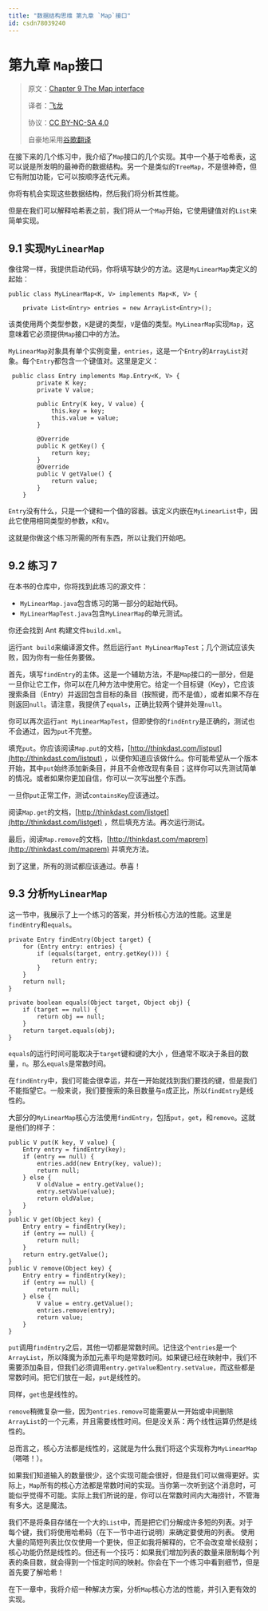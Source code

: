 ```yaml
---
title: "数据结构思维 第九章 `Map`接口"
id: csdn78039240
---
```


# 第九章 `Map`接口

> 原文：[Chapter 9 The Map interface](http://greenteapress.com/thinkdast/html/thinkdast010.html)
> 
> 译者：[飞龙](https://github.com/wizardforcel)
> 
> 协议：[CC BY-NC-SA 4.0](http://creativecommons.org/licenses/by-nc-sa/4.0/)
> 
> 自豪地采用[谷歌翻译](https://translate.google.cn/)

在接下来的几个练习中，我介绍了`Map`接口的几个实现。其中一个基于哈希表，这可以说是所发明的最神奇的数据结构。另一个是类似的`TreeMap`，不是很神奇，但它有附加功能，它可以按顺序迭代元素。

你将有机会实现这些数据结构，然后我们将分析其性能。

但是在我们可以解释哈希表之前，我们将从一个`Map`开始，它使用键值对的`List`来简单实现。

## 9.1 实现`MyLinearMap`

像往常一样，我提供启动代码，你将填写缺少的方法。这是`MyLinearMap`类定义的起始：

```
public class MyLinearMap<K, V> implements Map<K, V> {

    private List<Entry> entries = new ArrayList<Entry>();
```

该类使用两个类型参数，`K`是键的类型，`V`是值的类型。`MyLinearMap`实现`Map`，这意味着它必须提供`Map`接口中的方法。

`MyLinearMap`对象具有单个实例变量，`entries`，这是一个`Entry`的`ArrayList`对象。每个`Entry`都包含一个键值对。这里是定义：

```
 public class Entry implements Map.Entry<K, V> {
        private K key;
        private V value;

        public Entry(K key, V value) {
            this.key = key;
            this.value = value;
        }

        @Override
        public K getKey() {
            return key;
        }
        @Override
        public V getValue() {
            return value;
        }
    }
```

`Entry`没有什么，只是一个键和一个值的容器。该定义内嵌在`MyLinearList`中，因此它使用相同类型的参数，`K`和`V`。

这就是你做这个练习所需的所有东西，所以让我们开始吧。

## 9.2 练习 7

在本书的仓库中，你将找到此练习的源文件：

*   `MyLinearMap.java`包含练习的第一部分的起始代码。
*   `MyLinearMapTest.java`包含`MyLinearMap`的单元测试。

你还会找到 Ant 构建文件`build.xml`。

运行`ant build`来编译源文件。然后运行`ant MyLinearMapTest`；几个测试应该失败，因为你有一些任务要做。

首先，填写`findEntry`的主体。这是一个辅助方法，不是`Map`接口的一部分，但是一旦你让它工作，你可以在几种方法中使用它。给定一个目标键（Key），它应该搜索条目（Entry）并返回包含目标的条目（按照键，而不是值），或者如果不存在则返回`null`。请注意，我提供了`equals`，正确比较两个键并处理`null`。

你可以再次运行`ant MyLinearMapTest`，但即使你的`findEntry`是正确的，测试也不会通过，因为`put`不完整。

填充`put`。你应该阅读`Map.put`的文档，[http://thinkdast.com/listput](http://thinkdast.com/listput) ，以便你知道应该做什么。你可能希望从一个版本开始，其中`put`始终添加新条目，并且不会修改现有条目；这样你可以先测试简单的情况。或者如果你更加自信，你可以一次写出整个东西。

一旦你`put`正常工作，测试`containsKey`应该通过。

阅读`Map.get`的文档，[http://thinkdast.com/listget](http://thinkdast.com/listget) ，然后填充方法。再次运行测试。

最后，阅读`Map.remove`的文档，[http://thinkdast.com/maprem](http://thinkdast.com/maprem) 并填充方法。

到了这里，所有的测试都应该通过。恭喜！

## 9.3 分析`MyLinearMap`

这一节中，我展示了上一个练习的答案，并分析核心方法的性能。这里是`findEntry`和`equals`。

```
private Entry findEntry(Object target) {
    for (Entry entry: entries) {
        if (equals(target, entry.getKey())) {
            return entry;
        }
    }
    return null;
}

private boolean equals(Object target, Object obj) {
    if (target == null) {
        return obj == null;
    }
    return target.equals(obj);
}
```

`equals`的运行时间可能取决于`target`键和键的大小 ，但通常不取决于条目的数量，`n`。那么`equals`是常数时间。

在`findEntry`中，我们可能会很幸运，并在一开始就找到我们要找的键，但是我们不能指望它。一般来说，我们要搜索的条目数量与`n`成正比，所以`findEntry`是线性的。

大部分的`MyLinearMap`核心方法使用`findEntry`，包括`put`，`get`，和`remove`。这就是他们的样子：

```
public V put(K key, V value) {
    Entry entry = findEntry(key);
    if (entry == null) {
        entries.add(new Entry(key, value));
        return null;
    } else {
        V oldValue = entry.getValue();
        entry.setValue(value);
        return oldValue;
    }
}
public V get(Object key) {
    Entry entry = findEntry(key);
    if (entry == null) {
        return null;
    }
    return entry.getValue();
}
public V remove(Object key) {
    Entry entry = findEntry(key);
    if (entry == null) {
        return null;
    } else {
        V value = entry.getValue();
        entries.remove(entry);
        return value;
    }
}
```

`put`调用`findEntry`之后，其他一切都是常数时间。记住这个`entries`是一个`ArrayList`，所以降魔为添加元素平均是常数时间。如果键已经在映射中，我们不需要添加条目，但我们必须调用`entry.getValue`和`entry.setValue`，而这些都是常数时间。把它们放在一起，`put`是线性的。

同样，`get`也是线性的。

`remove`稍微复杂一些，因为`entries.remove`可能需要从一开始或中间删除`ArrayList`的一个元素，并且需要线性时间。但是没关系：两个线性运算仍然是线性的。

总而言之，核心方法都是线性的，这就是为什么我们将这个实现称为`MyLinearMap`（嗒嗒！）。

如果我们知道输入的数量很少，这个实现可能会很好，但是我们可以做得更好。实际上，`Map`所有的核心方法都是常数时间的实现。当你第一次听到这个消息时，可能似乎觉得不可能。实际上我们所说的是，你可以在常数时间内大海捞针，不管海有多大。这是魔法。

我们不是将条目存储在一个大的`List`中，而是把它们分解成许多短的列表。对于每个键，我们将使用哈希码（在下一节中进行说明）来确定要使用的列表。
使用大量的简短列表比仅仅使用一个更快，但正如我将解释的，它不会改变增长级别；核心功能仍然是线性的。但还有一个技巧：如果我们增加列表的数量来限制每个列表的条目数，就会得到一个恒定时间的映射。你会在下一个练习中看到细节，但是首先要了解哈希！

在下一章中，我将介绍一种解决方案，分析`Map`核心方法的性能，并引入更有效的实现。